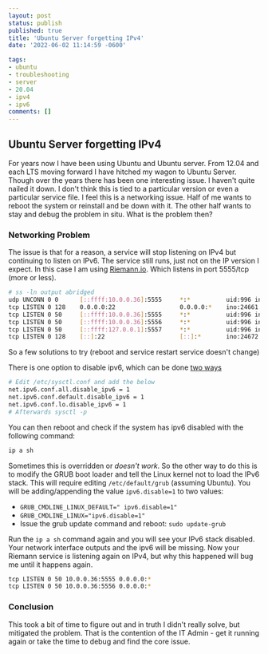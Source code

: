 ```yaml
---
layout: post
status: publish
published: true
title: 'Ubuntu Server forgetting IPv4'
date: '2022-06-02 11:14:59 -0600'

tags: 
- ubuntu
- troubleshooting
- server
- 20.04
- ipv4
- ipv6
comments: []
---
```


## Ubuntu Server forgetting IPv4

For years now I have been using Ubuntu and Ubuntu server.  From 12.04 and each LTS moving forward I have hitched my wagon to Ubuntu Server.  Though over the years there has been one interesting issue.  I haven't quite nailed it down.  I don't think this is tied to a particular version or even a particular service file.  I feel this is a networking issue.  Half of me wants to reboot the system or reinstall and be down with it.  The other half wants to stay and debug the problem in situ.  What is the problem then?

### Networking Problem

The issue is that for a reason, a service will stop listening on IPv4 but continuing to listen on IPv6.  The service still runs, just not on the IP version I expect. In this case I am using [Riemann.io](http://riemann.io "Riemann.io web page").  Which listens in port 5555/tcp (more or less).  

```bash
# ss -ln output abridged
udp UNCONN 0 0      [::ffff:10.0.0.36]:5555     *:*          uid:996 ino:27492 sk:64 v6only:0 <->
tcp LISTEN 0 128    0.0.0.0:22                  0.0.0.0:*    ino:24661 sk:68 <->
tcp LISTEN 0 50     [::ffff:10.0.0.36]:5555     *:*          uid:996 ino:27479 sk:6a v6only:0 <->
tcp LISTEN 0 50     [::ffff:10.0.0.36]:5556     *:*          uid:996 ino:27474 sk:6b v6only:0 <->
tcp LISTEN 0 50     [::ffff:127.0.0.1]:5557     *:*          uid:996 ino:27472 sk:6c v6only:0 <->
tcp LISTEN 0 128    [::]:22                     [::]:*       ino:24672 sk:6d v6only:1 <->
```

So a few solutions to try (reboot and service restart service doesn't change)

There is one option to disable ipv6, which can be done [two ways](https://askubuntu.com/questions/1300253/disable-ipv6-on-ubuntu-20-04 "Two ways to disable ipv6 web page")

```bash
# Edit /etc/sysctl.conf and add the below
net.ipv6.conf.all.disable_ipv6 = 1
net.ipv6.conf.default.disable_ipv6 = 1
net.ipv6.conf.lo.disable_ipv6 = 1
# Afterwards sysctl -p
```

You can then reboot and check if the system has ipv6 disabled with the following command:

```bash
ip a sh
```

Sometimes this is overridden or *doesn't work*.  So the other way to do this is to modify the GRUB boot loader and tell the Linux kernel not to load the IPv6 stack.  This will require editing `/etc/default/grub` (assuming Ubuntu). You will be adding/appending the value `ipv6.disable=1` to two values:

* `GRUB_CMDLINE_LINUX_DEFAULT=" ipv6.disable=1"`
* `GRUB_CMDLINE_LINUX="ipv6.disable=1"`
* Issue the grub update command and reboot: `sudo update-grub`

Run the `ip a sh` command again and you will see your IPv6 stack disabled.  Your network interface outputs and the ipv6 will be missing. Now your Riemann service is listening again on IPv4, but why this happened will bug me until it happens again.

```bash
tcp LISTEN 0 50 10.0.0.36:5555 0.0.0.0:*
tcp LISTEN 0 50 10.0.0.36:5556 0.0.0.0:*
```

### Conclusion

This took a bit of time to figure out and in truth I didn't really solve, but mitigated the problem.  That is the contention of the IT Admin - get it running again or take the time to debug and find the core issue.
